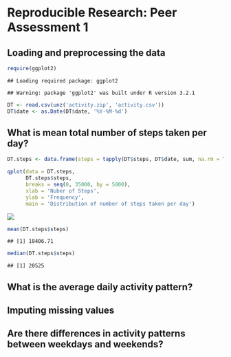 # Reproducible Research: Peer Assessment 1

## Loading and preprocessing the data

```r
require(ggplot2)
```

```
## Loading required package: ggplot2
```

```
## Warning: package 'ggplot2' was built under R version 3.2.1
```

```r
DT <- read.csv(unz('activity.zip', 'activity.csv'))
DT$date <- as.Date(DT$date, '%Y-%M-%d')
```

## What is mean total number of steps taken per day?

```r
DT.steps <- data.frame(steps = tapply(DT$steps, DT$date, sum, na.rm = TRUE))

qplot(data = DT.steps, 
      DT.steps$steps, 
      breaks = seq(0, 35000, by = 5000),
      xlab = 'Nuber of Steps',
      ylab = 'Frequency', 
      main = 'Distribution of number of steps taken per day')
```

![](PA1_template_files/figure-html/unnamed-chunk-2-1.png) 

```r
mean(DT.steps$steps)
```

```
## [1] 18406.71
```

```r
median(DT.steps$steps)
```

```
## [1] 20525
```

## What is the average daily activity pattern?



## Imputing missing values



## Are there differences in activity patterns between weekdays and weekends?
